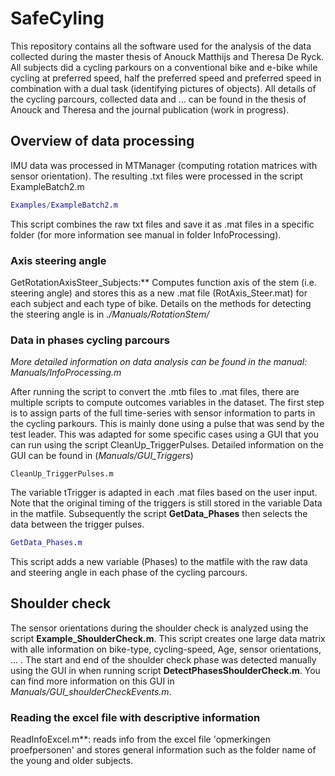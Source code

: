 # SafeCyling

This repository contains all the software used for the analysis of the data collected during the master thesis of Anouck Matthijs and Theresa De Ryck. All subjects did a cycling parkours on a conventional bike and e-bike while cycling at preferred speed, half the preferred speed and preferred speed in combination with a dual task (identifying pictures of objects). All details of the cycling parcours, collected data and ... can be found in the thesis of Anouck and Theresa and the journal publication (work in progress).

## Overview of data processing

IMU data was processed in MTManager (computing rotation matrices with sensor orientation). The resulting .txt files were processed in the script ExampleBatch2.m

```matlab
Examples/ExampleBatch2.m
```

This script combines the raw txt files and save it as .mat files in a specific folder (for more information see manual in folder InfoProcessing). 

### Axis steering angle

GetRotationAxisSteer_Subjects:** Computes function axis of the stem (i.e. steering angle) and stores this as a new .mat file (RotAxis_Steer.mat) for each subject and each type of bike. Details on the methods for detecting the steering angle is in *./Manuals/RotationStem/*

### Data in phases cycling parcours

*More detailed information on data analysis can be found in the manual: Manuals/InfoProcessing.m*

After running the script to convert the .mtb files to .mat files, there are multiple scripts to compute outcomes variables in the dataset. The first step is to assign parts of the full time-series with sensor information to parts in the cycling parkours. This is mainly done using a pulse that was send by the test leader. This was adapted for some specific cases using a GUI that you can run using the script CleanUp_TriggerPulses. Detailed information on the GUI can be found in (*Manuals/GUI_Triggers*)

```
CleanUp_TriggerPulses.m
```

The variable tTrigger is adapted in each .mat files based on the user input. Note that the original timing of the triggers is still stored in the variable Data in the matfile. Subsequently the script  **GetData_Phases** then selects the data between the trigger pulses.

```matlab
GetData_Phases.m
```

This script adds a new variable (Phases) to the matfile with the raw data and steering angle in each phase of the cycling parcours.

## Shoulder check

The sensor orientations during the shoulder check is analyzed using the script **Example_ShoulderCheck.m**. This script creates one large data matrix with alle information on bike-type, cycling-speed, Age, sensor orientations, ... . The start and end of the shoulder check phase was detected manually using the GUI in when running script **DetectPhasesShoulderCheck.m**. You can find more information on this GUI in *Manuals/GUI_shoulderCheckEvents.m*. 

### Reading the excel file with descriptive information

ReadInfoExcel.m**: reads info from the excel file 'opmerkingen proefpersonen' and stores general information such as the folder name of the young and older subjects.







